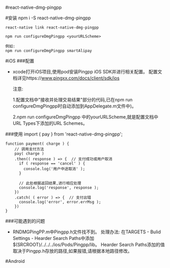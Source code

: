 #react-native-dmg-pingpp

#安装
    npm i -S react-native-dmg-pingpp
    
    react-native link react-native-dmg-pingpp
    
    npm run configureDmgPingpp <yourURLScheme>
    
    例如:
    npm run configureDmgPingpp smartAlipay

#iOS
###配置
- xcode打开iOS项目,使用pod安装Pingpp iOS SDK并进行相关配置。
配置文档详见https://www.pingxx.com/docs/client/sdk/ios

    注意:
    
    1.配置文档中"接收并处理交易结果"部分的代码,已在npm run configureDmgPingpp时自动添加到AppDelegate.m文件中)。
    
    2.npm run configureDmgPingpp <yourURLScheme>中的yourURLScheme,就是配置文档中URL Types下添加的URL Schemes。

###使用
    import { pay } from 'react-native-dmg-pingpp';
    
    function payment( charge ) {
        // 调用支付方法
        pay( charge )
        .then(( response ) => {  // 支付成功或用户取消
          if ( response == 'cancel' ) {
            console.log('用户中途取消' );
          }
          
          // 此处根据返回结果,进行相应处理
          console.log('response', response );
        })
        .catch( ( error ) => {  // 支付出错
          console.log('error', error.errMsg );
        })
    }

###可能遇到的问题
- RNDMGPingPP.m中Pingpp.h文件找不到。
  处理办法: 在TARGETS - Bulid Settings - Hearder Search Paths中添加$(SRCROOT)/../../../ios/Pods/Pingpp/lib。
  Hearder Search Paths添加的值取决于Pingpp.h存放的路径,如果报错,请根据本地路径修改。

 
#Android